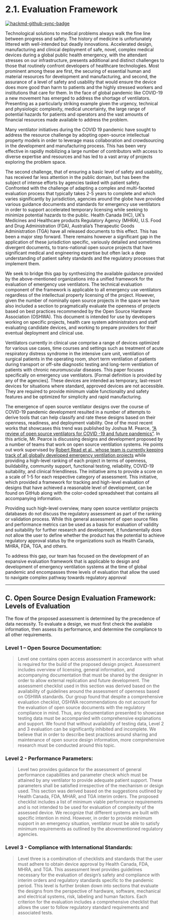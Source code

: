 # 2.1. Evaluation Framework 

[![hackmd-github-sync-badge](https://hackmd.io/ZOR0K6IsQXieqTZNJASAQA/badge)](https://hackmd.io/ZOR0K6IsQXieqTZNJASAQA)


Technological solutions to medical problems always walk the fine line between progress and safety. The history of medicine is unfortunately littered with well-intended but deadly innovations. Accelerated design, manufacturing and clinical deployment of safe, novel, complex medical devices during a global public health emergency, with the attendant stresses on our infrastructure, presents additional and distinct challenges to those that routinely confront developers of healthcare technologies. Most prominent among these are first, the securing of essential human and material resources for development and manufacturing, and second, the assurance of a level of safety and usability that would ensure the device does more good than harm to patients and the highly stressed workers and institutions that care for them. In the face of global pandemic like COVID-19 a new movement has emerged to address the shortage of ventilators. Presenting as a particularly striking example given the urgency, technical and physiologic complexity, medical uncertainty, the large range of potential hazards for patients and operators and the vast amounts of financial resources made available to address the problem.

Many ventilator initiatives during the COVID 19 pandemic have sought to address the resource challenge by adopting open-source intellectual property models in order to leverage mass collaboration and crowdsourcing in the development and manufacturing process. This has been very effective in rapidly mobilizing a large number of contributors with access to diverse expertise and resources and has led to a vast array of projects exploring the problem space.

The second challenge, that of ensuring a basic level of safety and usability, has received far less attention in the public domain, but has been the subject of intense efforts by agencies tasked with patient safety. Confronted with the challenge of adapting a complex and multi-faceted evaluation process that typically takes 2-5 years to complete and which varies significantly by jurisdiction, agencies around the globe have provided various guidance documents and standards for emergency use ventilators in order to support accelerated temporary licensing while seeking to minimize potential hazards to the public. Health Canada (HC), UK’s Medicines and Healthcare products Regulatory Agency (MHRA), U.S. Food and Drug Administration (FDA), Australia’s Therapeutic Goods Administration (TGA) have all released documents to this effect. This has been a major step forward. There remains however a significant gap in the application of these jurisdiction specific, variously detailed and sometimes divergent documents, to trans-national open source projects that have significant medical and engineering expertise but often lack a deep understanding of patient safety standards and the regulatory processes that implement them. 

We seek to bridge this gap by synthesizing the available guidance provided by the above-mentioned organizations into a unified framework for the evaluation of emergency use ventilators. The technical evaluation component of the framework is applicable to all emergency use ventilators regardless of the intellectual property licensing of the project. However, given the number of nominally open source projects in the space we have also included a section to pragmatically evaluate the openness of projects based on best practices recommended by the Open Source Hardware Association (OSHWA). This document is intended for use by developers working on specific projects, health care system administrators and staff evaluating candidate devices, and working to prepare providers for their eventual deployment and clinical use.

Ventilators currently in clinical use comprise a range of devices optimized for various use cases, time courses and settings such as treatment of acute respiratory distress syndrome in the intensive care unit, ventilation of surgical patients in the operating room, short term ventilation of patients during transport or off-site diagnostic testing and long-term ventilation of patients with chronic neuromuscular diseases. This paper focuses specifically on emergency use ventilators. [Formal definition is provided by any of the agencies]. These devices are intended as temporary, last-resort devices for situations where standard, approved devices are not accessible. They are required to provide minimum viable functionality and safety features and be optimized for simplicity and rapid manufacturing.

The emergence of open source ventilator designs over the course of COVID-19 pandemic development resulted in a number of attempts to derive tools that can help classify and rate these designs based on their openness, readiness, and deployment viability. One of the most recent works that showcases this trend was published by Joshua M. Pearce, [“A review of open source ventilators for COVID -19 and future pandemics”](https://f1000research.com/articles/9-218). In this article, Mr. Pearce is discussing designs and development proposed by a number of teams that work on open source ventilation systems. He points out work supervised by [Robert Read et al., whose team is currently keeping track of all globally developed emergency ventilation projects](https://docs.google.com/spreadsheets/d/1inYw5H4RiL0AC_J9vPWzJxXCdlkMLPBRdPgEVKF8DZw/edit#gid=0) while providing a high-level ranking of each project in terms of openness, buildability, community support, functional testing, reliability, COVID-19 suitability, and clinical friendliness. The initiative aims to provide a score on a scale of 1-5 for each respective category of assessment. This initiative, which provided a framework for tracking and high-level evaluation of designs that have achieved a reasonable level of development, can be found on GitHub along with the color-coded spreadsheet that contains all accompanying information. 

Providing such high-level overview, many open source ventilator projects databases do not discuss the regulatory assessment as part of the ranking or validation process. While this general assessment of open source files and performance metrics can be used as a basis for evaluation of validity and suitability for further research and development, it fundamentally does not allow the user to define whether the product has the potential to achieve regulatory approval status by the organizations such as Health Canada, MHRA, FDA, TGA, and others.

To address this gap, our team has focused on the development of an expansive evaluation framework that is applicable to design and development of emergency ventilation systems at the time of global pandemic and encompasses three levels of evaluation that allow the used to navigate complex pathway towards regulatory approval
___

## C.	Open Source Design Evaluation Framework: Levels of Evaluation

The flow of the proposed assessment is determined by the precedence of data necessity. To evaluate a design, we must first check the available information, then assess its performance, and determine the compliance to all other requirements.

###      Level 1 – Open Source Documentation: 
> Level one contains open access assessment in accordance with what is required for the build of the proposed design project. Assessment includes overview of licensing, general information, and accompanying documentation that must be shared by the designer in order to allow external replication and future development. The assessment checklist used in this section was derived based on the availability of guidelines around the assessment of openness based on OSHWA standards. Our group found that despite a comprehensive evaluation checklist, OSHWA recommendations do not account for the evaluation of open source documents with the regulatory compliance in mind. Thus, any documentation presented to showcase testing data must be accompanied with comprehensive explanations and support. We found that without availability of testing data, Level 2 and 3 evaluation can be significantly inhibited and incomplete. We believe that in order to describe best practices around sharing and maintenance of open source design information, more comprehensive research must be conducted around this topic.  

###     Level 2 - Performance Parameters:  

>Level two provides guidance for the assessment of general performance capabilities and parameter check which must be attained by any ventilator to provide adequate patient support. These parameters shall be satisfied irrespective of the mechanism or design used. This section was derived based on the suggestions outlined by Health Canada, FDA, MHAR, and TGA interim orders. The proposed checklist includes a list of minimum viable performance requirements and is not intended to be used for evaluation of complexity of the assessed device. We recognize that different systems are built with specific intention in mind. However, in order to provide minimum support in an emergency situation, ventilator must be able to satisfy minimum requirements as outlined by the abovementioned regulatory agencies. 

### Level 3 - Compliance with International Standards: 

> Level three is a combination of checklists and standards that the user must adhere to obtain device approval by Health Canada, FDA, MHRA, and TGA. This assessment level provides guidelines necessary for the evaluation of design’s safety and compliance with interim orders and regulatory standards specific to the pandemic period. This level is further broken down into sections that evaluate the designs from the perspective of hardware, software, mechanical and electrical systems, risk, labeling and human factors. Each criterion for the evaluation includes a comprehensive checklist that allows the user to follow regulatory standard requirements and associated tests. 

